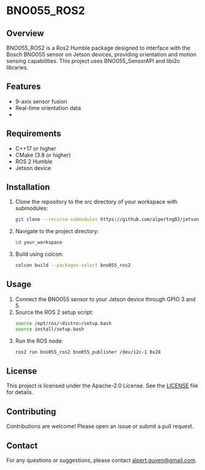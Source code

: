 # BNO055_ROS2

## Overview
BNO055_ROS2 is a Ros2 Humble package designed to interface with the Bosch BNO055 sensor on Jetson devices, providing orientation and motion sensing capabilities. This project uses BNO055_SensorAPI and libi2c libraries.

## Features
- 9-axis sensor fusion
- Real-time orientation data
- 

## Requirements
- C++17 or higher
- CMake (3.8 or higher)
- ROS 2 Humble
- Jetson device

## Installation
1. Clone the repository to the src directory of your workspace with submodules:
    ```sh
    git clone --recurse-submodules https://github.com/alpertng02/jetson-imu.git
    ```
2. Navigate to the project directory:
    ```sh
    cd your_workspace
    ```
3. Build using colcon:
    ```sh
    colcon build --packages-select bno055_ros2
    ```
## Usage
1. Connect the BNO055 sensor to your Jetson device through GPIO 3 and 5.
2. Source the ROS 2 setup script:
    ```sh
    source /opt/ros/<distro>/setup.bash
    source install/setup.bash
    ```
3. Run the ROS node:
    ```sh
    ros2 run bno055_ros2 bno055_publisher /dev/i2c-1 0x28
    ```

## License
This project is licensed under the Apache-2.0 License. See the [LICENSE](LICENSE) file for details.

## Contributing
Contributions are welcome! Please open an issue or submit a pull request.

## Contact
For any questions or suggestions, please contact alpert.guven@gmail.com.
